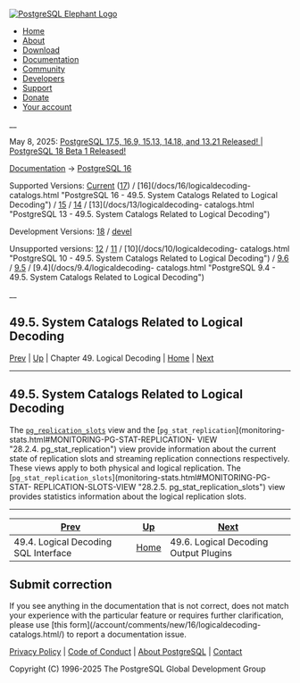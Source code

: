 [ ![PostgreSQL Elephant Logo](/media/img/about/press/elephant.png) ](/)

  * [Home](/ "Home")
  * [About](/about/ "About")
  * [Download](/download/ "Download")
  * [Documentation](/docs/ "Documentation")
  * [Community](/community/ "Community")
  * [Developers](/developer/ "Developers")
  * [Support](/support/ "Support")
  * [Donate](/about/donate/ "Donate")
  * [Your account](/account/ "Your account")

__

May 8, 2025: [ PostgreSQL 17.5, 16.9, 15.13, 14.18, and 13.21 Released! ](/about/news/postgresql-175-169-1513-1418-and-1321-released-3072/) | [ PostgreSQL 18 Beta 1 Released! ](/about/news/postgresql-18-beta-1-released-3070/)

[Documentation](/docs/ "Documentation") -> [PostgreSQL
16](/docs/16/index.html)

Supported Versions: [Current](/docs/current/logicaldecoding-catalogs.html
"PostgreSQL 17 - 49.5. System Catalogs Related to Logical Decoding")
([17](/docs/17/logicaldecoding-catalogs.html "PostgreSQL 17 - 49.5. System
Catalogs Related to Logical Decoding")) / [16](/docs/16/logicaldecoding-
catalogs.html "PostgreSQL 16 - 49.5. System Catalogs Related to Logical
Decoding") / [15](/docs/15/logicaldecoding-catalogs.html "PostgreSQL 15 -
49.5. System Catalogs Related to Logical Decoding") /
[14](/docs/14/logicaldecoding-catalogs.html "PostgreSQL 14 - 49.5. System
Catalogs Related to Logical Decoding") / [13](/docs/13/logicaldecoding-
catalogs.html "PostgreSQL 13 - 49.5. System Catalogs Related to Logical
Decoding")

Development Versions: [18](/docs/18/logicaldecoding-catalogs.html "PostgreSQL
18 - 49.5. System Catalogs Related to Logical Decoding") /
[devel](/docs/devel/logicaldecoding-catalogs.html "PostgreSQL devel -
49.5. System Catalogs Related to Logical Decoding")

Unsupported versions: [12](/docs/12/logicaldecoding-catalogs.html "PostgreSQL
12 - 49.5. System Catalogs Related to Logical Decoding") /
[11](/docs/11/logicaldecoding-catalogs.html "PostgreSQL 11 - 49.5. System
Catalogs Related to Logical Decoding") / [10](/docs/10/logicaldecoding-
catalogs.html "PostgreSQL 10 - 49.5. System Catalogs Related to Logical
Decoding") / [9.6](/docs/9.6/logicaldecoding-catalogs.html "PostgreSQL 9.6 -
49.5. System Catalogs Related to Logical Decoding") /
[9.5](/docs/9.5/logicaldecoding-catalogs.html "PostgreSQL 9.5 - 49.5. System
Catalogs Related to Logical Decoding") / [9.4](/docs/9.4/logicaldecoding-
catalogs.html "PostgreSQL 9.4 - 49.5. System Catalogs Related to Logical
Decoding")

__

49.5. System Catalogs Related to Logical Decoding  
---  
[Prev](logicaldecoding-sql.html "49.4. Logical Decoding SQL Interface")  | [Up](logicaldecoding.html "Chapter 49. Logical Decoding") | Chapter 49. Logical Decoding | [Home](index.html "PostgreSQL 16.9 Documentation") |  [Next](logicaldecoding-output-plugin.html "49.6. Logical Decoding Output Plugins")  
  
* * *

## 49.5. System Catalogs Related to Logical Decoding #

The [`pg_replication_slots`](view-pg-replication-slots.html
"54.19. pg_replication_slots") view and the
[`pg_stat_replication`](monitoring-stats.html#MONITORING-PG-STAT-REPLICATION-
VIEW "28.2.4. pg_stat_replication") view provide information about the current
state of replication slots and streaming replication connections respectively.
These views apply to both physical and logical replication. The
[`pg_stat_replication_slots`](monitoring-stats.html#MONITORING-PG-STAT-
REPLICATION-SLOTS-VIEW "28.2.5. pg_stat_replication_slots") view provides
statistics information about the logical replication slots.

* * *

[Prev](logicaldecoding-sql.html "49.4. Logical Decoding SQL Interface")  | [Up](logicaldecoding.html "Chapter 49. Logical Decoding") |  [Next](logicaldecoding-output-plugin.html "49.6. Logical Decoding Output Plugins")  
---|---|---  
49.4. Logical Decoding SQL Interface  | [Home](index.html "PostgreSQL 16.9 Documentation") |  49.6. Logical Decoding Output Plugins  
  
## Submit correction

If you see anything in the documentation that is not correct, does not match
your experience with the particular feature or requires further clarification,
please use [this form](/account/comments/new/16/logicaldecoding-
catalogs.html/) to report a documentation issue.

[Privacy Policy](/about/privacypolicy) | [Code of Conduct](/about/policies/coc/) | [About PostgreSQL](/about/) | [Contact](/about/contact/)  

Copyright (C) 1996-2025 The PostgreSQL Global Development Group

